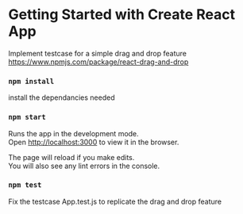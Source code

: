 # Getting Started with Create React App

Implement testcase for a simple drag and drop feature
https://www.npmjs.com/package/react-drag-and-drop 


### `npm install`
install the dependancies needed

### `npm start`

Runs the app in the development mode.\
Open [http://localhost:3000](http://localhost:3000) to view it in the browser.

The page will reload if you make edits.\
You will also see any lint errors in the console.

### `npm test`

Fix the testcase App.test.js to replicate the drag and drop feature
